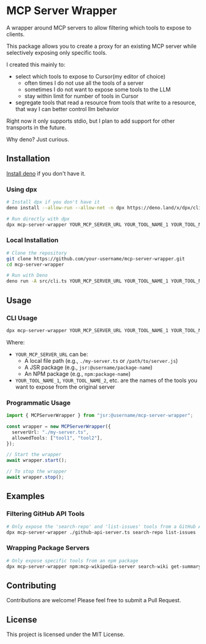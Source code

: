 # MCP Server Wrapper

A wrapper around MCP servers to allow filtering which tools to expose to clients.

This package allows you to create a proxy for an existing MCP server while selectively exposing only specific tools.

I created this mainly to:

- select which tools to expose to Cursor(my editor of choice)
  - often times I do not use all the tools of a server
  - sometimes I do not want to expose some tools to the LLM
  - stay within limit for number of tools in Cursor
- segregate tools that read a resource from tools that write to a resource, that way I can better control llm behavior

Right now it only supports stdio, but I plan to add support for other transports in the future.

Why deno? Just curious.

## Installation

[Install deno](https://docs.deno.com/runtime/getting_started/installation/) if you don't have it.

### Using dpx

```bash
# Install dpx if you don't have it
deno install --allow-run --allow-net -n dpx https://deno.land/x/dpx/cli.ts

# Run directly with dpx
dpx mcp-server-wrapper YOUR_MCP_SERVER_URL YOUR_TOOL_NAME_1 YOUR_TOOL_NAME_2 ...
```

### Local Installation

```bash
# Clone the repository
git clone https://github.com/your-username/mcp-server-wrapper.git
cd mcp-server-wrapper

# Run with Deno
deno run -A src/cli.ts YOUR_MCP_SERVER_URL YOUR_TOOL_NAME_1 YOUR_TOOL_NAME_2 ...
```

## Usage

### CLI Usage

```bash
dpx mcp-server-wrapper YOUR_MCP_SERVER_URL YOUR_TOOL_NAME_1 YOUR_TOOL_NAME_2 ...
```

Where:

- `YOUR_MCP_SERVER_URL` can be:
  - A local file path (e.g., `./my-server.ts` or `/path/to/server.js`)
  - A JSR package (e.g., `jsr:@username/package-name`)
  - An NPM package (e.g., `npm:package-name`)
- `YOUR_TOOL_NAME_1`, `YOUR_TOOL_NAME_2`, etc. are the names of the tools you want to expose from the original server

### Programmatic Usage

```typescript
import { MCPServerWrapper } from "jsr:@username/mcp-server-wrapper";

const wrapper = new MCPServerWrapper({
  serverUrl: "./my-server.ts",
  allowedTools: ["tool1", "tool2"],
});

// Start the wrapper
await wrapper.start();

// To stop the wrapper
await wrapper.stop();
```

## Examples

### Filtering GitHub API Tools

```bash
# Only expose the 'search-repo' and 'list-issues' tools from a GitHub API server
dpx mcp-server-wrapper ./github-api-server.ts search-repo list-issues
```

### Wrapping Package Servers

```bash
# Only expose specific tools from an npm package
dpx mcp-server-wrapper npm:mcp-wikipedia-server search-wiki get-summary
```

## Contributing

Contributions are welcome! Please feel free to submit a Pull Request.

## License

This project is licensed under the MIT License.
